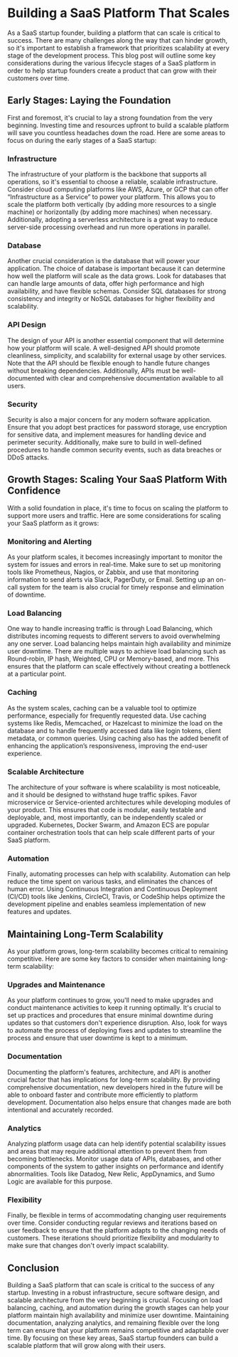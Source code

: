 # Building a SaaS Platform That Scales

As a SaaS startup founder, building a platform that can scale is critical to success. There are many challenges along the way that can hinder growth, so it's important to establish a framework that prioritizes scalability at every stage of the development process. This blog post will outline some key considerations during the various lifecycle stages of a SaaS platform in order to help startup founders create a product that can grow with their customers over time.

## Early Stages: Laying the Foundation

First and foremost, it's crucial to lay a strong foundation from the very beginning. Investing time and resources upfront to build a scalable platform will save you countless headaches down the road. Here are some areas to focus on during the early stages of a SaaS startup:

### Infrastructure

The infrastructure of your platform is the backbone that supports all operations, so it's essential to choose a reliable, scalable infrastructure. Consider cloud computing platforms like AWS, Azure, or GCP that can offer “Infrastructure as a Service” to power your platform. This allows you to scale the platform both vertically (by adding more resources to a single machine) or horizontally (by adding more machines) when necessary. Additionally, adopting a serverless architecture is a great way to reduce server-side processing overhead and run more operations in parallel.

### Database

Another crucial consideration is the database that will power your application. The choice of database is important because it can determine how well the platform will scale as the data grows. Look for databases that can handle large amounts of data, offer high performance and high availability, and have flexible schemas. Consider SQL databases for strong consistency and integrity or NoSQL databases for higher flexibility and scalability.

### API Design

The design of your API is another essential component that will determine how your platform will scale. A well-designed API should promote cleanliness, simplicity, and scalability for external usage by other services. Note that the API should be flexible enough to handle future changes without breaking dependencies. Additionally, APIs must be well-documented with clear and comprehensive documentation available to all users.

### Security

Security is also a major concern for any modern software application. Ensure that you adopt best practices for password storage, use encryption for sensitive data, and implement measures for handling device and perimeter security. Additionally, make sure to build in well-defined procedures to handle common security events, such as data breaches or DDoS attacks.

## Growth Stages: Scaling Your SaaS Platform With Confidence

With a solid foundation in place, it's time to focus on scaling the platform to support more users and traffic. Here are some considerations for scaling your SaaS platform as it grows:

### Monitoring and Alerting

As your platform scales, it becomes increasingly important to monitor the system for issues and errors in real-time. Make sure to set up monitoring tools like Prometheus, Nagios, or Zabbix, and use that monitoring information to send alerts via Slack, PagerDuty, or Email. Setting up an on-call system for the team is also crucial for timely response and elimination of downtime.

### Load Balancing

One way to handle increasing traffic is through Load Balancing, which distributes incoming requests to different servers to avoid overwhelming any one server. Load balancing helps maintain high availability and minimize user downtime. There are multiple ways to achieve load balancing such as Round-robin, IP hash, Weighted, CPU or Memory-based, and more. This ensures that the platform can scale effectively without creating a bottleneck at a particular point.

### Caching

As the system scales, caching can be a valuable tool to optimize performance, especially for frequently requested data. Use caching systems like Redis, Memcached, or Hazelcast to minimize the load on the database and to handle frequently accessed data like login tokens, client metadata, or common queries. Using caching also has the added benefit of enhancing the application’s responsiveness, improving the end-user experience.

### Scalable Architecture

The architecture of your software is where scalability is most noticeable, and it should be designed to withstand huge traffic spikes. Favor microservice or Service-oriented architectures while developing modules of your product. This ensures that code is modular, easily testable and deployable, and, most importantly, can be independently scaled or upgraded. Kubernetes, Docker Swarm, and Amazon ECS are popular container orchestration tools that can help scale different parts of your SaaS platform.

### Automation

Finally, automating processes can help with scalability. Automation can help reduce the time spent on various tasks, and eliminates the chances of human error. Using Continuous Integration and Continuous Deployment (CI/CD) tools like Jenkins, CircleCI, Travis, or CodeShip helps optimize the development pipeline and enables seamless implementation of new features and updates.

## Maintaining Long-Term Scalability

As your platform grows, long-term scalability becomes critical to remaining competitive. Here are some key factors to consider when maintaining long-term scalability:

### Upgrades and Maintenance

As your platform continues to grow, you'll need to make upgrades and conduct maintenance activities to keep it running optimally. It's crucial to set up practices and procedures that ensure minimal downtime during updates so that customers don't experience disruption. Also, look for ways to automate the process of deploying fixes and updates to streamline the process and ensure that user downtime is kept to a minimum.

### Documentation

Documenting the platform's features, architecture, and API is another crucial factor that has implications for long-term scalability. By providing comprehensive documentation, new developers hired in the future will be able to onboard faster and contribute more efficiently to platform development. Documentation also helps ensure that changes made are both intentional and accurately recorded.

### Analytics

Analyzing platform usage data can help identify potential scalability issues and areas that may require additional attention to prevent them from becoming bottlenecks. Monitor usage data of APIs, databases, and other components of the system to gather insights on performance and identify abnormalities. Tools like Datadog, New Relic, AppDynamics, and Sumo Logic are available for this purpose.

### Flexibility

Finally, be flexible in terms of accommodating changing user requirements over time. Consider conducting regular reviews and iterations based on user feedback to ensure that the platform adapts to the changing needs of customers. These iterations should prioritize flexibility and modularity to make sure that changes don't overly impact scalability.

## Conclusion

Building a SaaS platform that can scale is critical to the success of any startup. Investing in a robust infrastructure, secure software design, and scalable architecture from the very beginning is crucial. Focusing on load balancing, caching, and automation during the growth stages can help your platform maintain high availability and minimize user downtime. Maintaining documentation, analyzing analytics, and remaining flexible over the long term can ensure that your platform remains competitive and adaptable over time. By focusing on these key areas, SaaS startup founders can build a scalable platform that will grow along with their users.